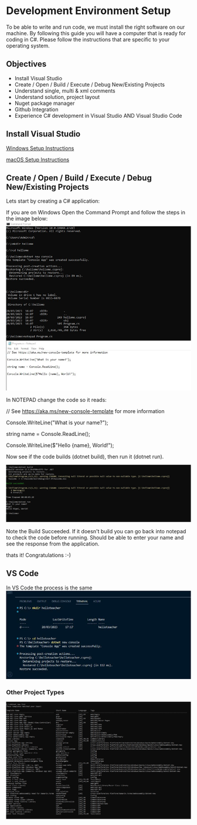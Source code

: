 # Development Environment Setup

To be able to write and run code, we must install the right software on our machine. By following this guide you will have a computer that is ready for coding in C#. Please follow the instructions that are specific to your operating system.

## Objectives

- Install Visual Studio 
- Create / Open / Build / Execute / Debug New/Existing Projects
- Understand single, multi & xml comments
- Understand solution, project layout
- Nuget package manager
- Github Integration
- Experience C# development in Visual Studio AND Visual Studio Code




## Install Visual Studio

[Windows Setup Instructions](windows-setup-instructions.md)

[macOS Setup Instructions](macOS-setup-instructions.md)




## Create / Open / Build / Execute / Debug New/Existing Projects
Lets start by creating a C# application:

If you are on Windows Open the Command Prompt and follow the steps in the image below:
![](./images/dotnet_new.JPG)


In NOTEPAD change the code so it reads:


// See https://aka.ms/new-console-template for more information

Console.WriteLine("What is your name?");

string name = Console.ReadLine();

Console.WriteLine($"Hello {name}, World!");


Now see if the code builds (dotnet build), then run it (dotnet run).

![](./images/dotnet_run.JPG)

Note the Build Succeeded.  If it doesn't build you can go back into notepad to check the code before running.  Should be able to enter your name and see
the response from the application.

thats it! Congratulations :-)


## VS Code
In VS Code the process is the same
![](./images/vscode_dotnet_new.JPG)

### Other Project Types
![](./images/dotnet_new_list.JPG)






